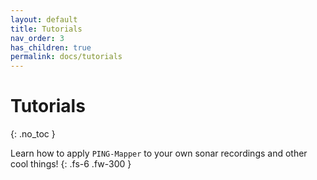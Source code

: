 ```yaml
---
layout: default
title: Tutorials
nav_order: 3
has_children: true
permalink: docs/tutorials
---
```


# Tutorials
{: .no_toc }

Learn how to apply `PING-Mapper` to your own sonar recordings and other cool things!
{: .fs-6 .fw-300 }
